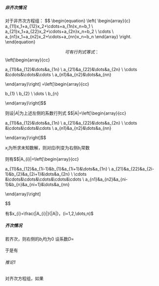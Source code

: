 ##### 非齐次情况
对于非齐次方程组：
$$
\begin{equation}
\left\{
\begin{array}{c}
    a_{11}x_1+a_{12}x_2+\cdots+a_{1n}x_n=b_1 \\
    a_{21}x_1+a_{22}x_2+\cdots+a_{2n}x_n=b_2 \\
    \cdots \\
    a_{n1}x_1+a_{n2}x_2+\cdots+a_{nn}x_n=b_n
\end{array}
\right.
\end{equation}

$$
可有行列式等式：
$$\left[\begin{array}{cc}

a_{11}&a_{12}&\dots&a_{1n} \\
a_{21}&a_{22}&\dots&a_{2n} \\
\cdots &\cdots&\cdots&\cdots  \\
a_{n1}&a_{n2}&\dots&a_{nn}

\end{array}\right]
=\left[\begin{array}{cc}

b_{1} \\
b_{2} \\
\dots \\
b_{n}

\end{array}\right]$$

则设$|A|$为上述左侧的系数行列式
$$|A|=\left[\begin{array}{cc}

a_{11}&a_{12}&\dots&a_{1n} \\
a_{21}&a_{22}&\dots&a_{2n} \\
\cdots &\cdots&\cdots&\cdots  \\
a_{n1}&a_{n2}&\dots&a_{nn}

\end{array}\right]$$

$x_{i}$为所求未知数解，则对应$i$列变为右侧$b_{i}$常数

则有$$|A_{i}|=\left[\begin{array}{cc}

a_{11}&a_{12}&a_{1i-1}&b_{1}&a_{1i+1}&\dots&a_{1n} \\
a_{21}&a_{22}&a_{2i-1}&b_{2}&a_{2i+1}&\dots&a_{2n} \\
\cdots &\cdots&\cdots&\cdots&\cdots&\cdots  \\
a_{n1}&a_{n2}&a_{ni-1}&b_{n}&a_{ni+1}&\dots&a_{nn}

\end{array}\right]

$$

有$x_{i}=\frac{|A_{i}|}{|A|}，(i=1,2,\dots,n)$


##### 齐次情况

若齐次，则右侧的$b_{i}$均为0
设系数$D=$

于是有

###### 推论1
对齐次方程组，如果
